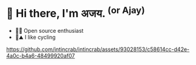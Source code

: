 # 👋 Hi there, I'm अजय. <sup>(or Ajay)</sup>

- 🍓🥝  Open source enthusiast
- 🚴⛰️  I like cycling

https://github.com/intincrab/intincrab/assets/93028153/c58614cc-d42e-4a0c-b4a6-48499920af07



